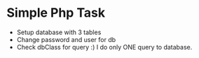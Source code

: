 # Simple Php Task
* Setup database with 3 tables
* Change password and user for db
* Check dbClass for query :) I do only ONE query to database.
